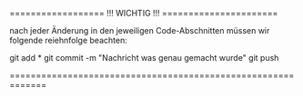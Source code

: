 
================== !!! WICHTIG !!! ======================

nach jeder Änderung in den jeweiligen Code-Abschnitten 
müssen wir folgende reiehnfolge beachten:

git add * 
git commit -m "Nachricht was genau gemacht wurde"
git push


=============================================================